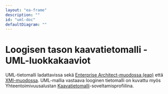 ```yaml
---
layout: "ea-frame"
description: ""
id: "uml-doc"
defaultDiagram: ""
---
```

# Loogisen tason kaavatietomalli - UML-luokkakaaviot
UML-tietomalli ladattavissa sekä [Enterprise Architect-muodossa (eap)](./kaavatietomalli.eap?raw=true) että [XMI-muodossa](./kaavatietomalli.xml?raw=true). UML-mallia vastaava looginen tietomalli on kuvattu myös Yhteentoimivuusalustan [Kaavatietomalli](https://tietomallit.suomi.fi/model/rytj-kaava/)-soveltamisprofiilina.
